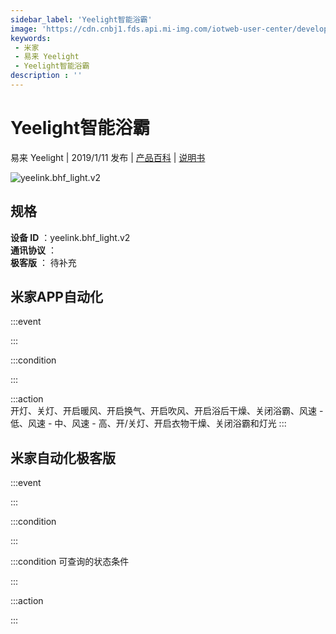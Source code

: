 ```yaml
---
sidebar_label: 'Yeelight智能浴霸'
image: 'https://cdn.cnbj1.fds.api.mi-img.com/iotweb-user-center/developer_1679047577789BGvudxbp.png?GalaxyAccessKeyId=AKVGLQWBOVIRQ3XLEW&Expires=9223372036854775807&Signature=duVANzh0yO3qbAAJuwyMPNVfQyc='
keywords: 
 - 米家
 - 易来 Yeelight
 - Yeelight智能浴霸
description : ''
---
```

# Yeelight智能浴霸

易来 Yeelight | 2019/1/11 发布 | [产品百科](https://home.mi.com/webapp/content/baike/product/index.html?model=yeelink.bhf_light.v2/) | [说明书](https://home.mi.com/views/introduction.html?model=yeelink.bhf_light.v2&region=cn)

![yeelink.bhf_light.v2](https://cdn.cnbj1.fds.api.mi-img.com/iotweb-user-center/developer_1679047577789BGvudxbp.png?GalaxyAccessKeyId=AKVGLQWBOVIRQ3XLEW&Expires=9223372036854775807&Signature=duVANzh0yO3qbAAJuwyMPNVfQyc=)

## 规格  
> 
**设备 ID** ：yeelink.bhf_light.v2  
**通讯协议** ：  
**极客版**  ： 待补充 


## 米家APP自动化  

:::event  

:::

:::condition  

:::

:::action   
开灯、关灯、开启暖风、开启换气、开启吹风、开启浴后干燥、关闭浴霸、风速 - 低、风速 - 中、风速 - 高、开/关灯、开启衣物干燥、关闭浴霸和灯光
:::

## 米家自动化极客版  

:::event  

:::

:::condition  

:::

:::condition 可查询的状态条件  

:::

:::action  

:::

        
